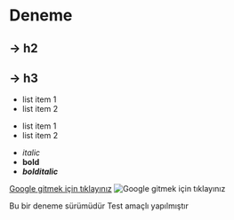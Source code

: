 # Deneme

## -> h2
## -> h3

- list item 1 
- list item 2

* list item 1
* list item 2

- *italic*
- **bold**
- ***bolditalic***

[Google gitmek için tıklayınız](https://google.com)
![Google gitmek için tıklayınız](https://google.com)

Bu bir deneme sürümüdür
Test amaçlı yapılmıştır
